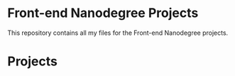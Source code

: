# **Front-end Nanodegree Projects**

This repository contains all my files for the Front-end Nanodegree projects.

# **Projects**
